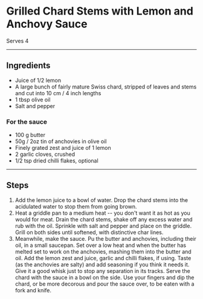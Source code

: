 # Grilled Chard Stems with Lemon and Anchovy Sauce

Serves 4

---

## Ingredients

* Juice of 1/2 lemon
* A large bunch of fairly mature Swiss chard, stripped of leaves and stems and cut into 10 cm / 4 inch lengths
* 1 tbsp olive oil
* Salt and pepper

### For the sauce
* 100 g butter
* 50g / 2oz tin of anchovies in olive oil
* Finely grated zest and juice of 1 lemon
* 2 garlic cloves, crushed
* 1/2 tsp dried chilli flakes, optional

---

## Steps

1.  Add the lemon juice to a bowl of water. Drop the chard stems into the acidulated water to stop them from going brown.
2.  Heat a griddle pan to a medium heat -- you don't want it as hot as you would for meat. Drain the chard stems, shake off any excess water and rub with the oil. Sprinkle with salt and pepper and place on the griddle. Grill on both sides until softened, with distinctive char lines.
3.  Meanwhile, make the sauce. Pu the butter and anchovies, including their oil, in a small saucepan. Set over a low heat and when the butter has melted set to work on the anchovies, mashing them into the butter and oil. Add the lemon zest and juice, garlic and chilli flakes, if using. Taste (as the anchovies are salty) and add seasoning if you think it needs it. Give it a good whisk just to stop any separation in its tracks. Serve the chard with the sauce in a bowl on the side. Use your fingers and dip the chard, or be more decorous and pour the sauce over, to be eaten with a fork and knife.